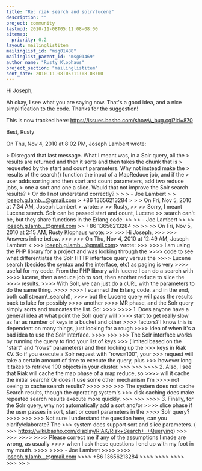 ```yaml
---
title: "Re: riak search and solr/lucene"
description: ""
project: community
lastmod: 2010-11-08T05:11:08-08:00
sitemap:
  priority: 0.2
layout: mailinglistitem
mailinglist_id: "msg01488"
mailinglist_parent_id: "msg01469"
author_name: "Rusty Klophaus"
project_section: "mailinglistitem"
sent_date: 2010-11-08T05:11:08-08:00
---
```



Hi Joseph,

Ah okay, I see what you are saying now. That's a good idea, and a nice
simplification to the code. Thanks for the suggestion!

This is now tracked here: https://issues.basho.com/show\\_bug.cgi?id=870

Best,
Rusty

On Thu, Nov 4, 2010 at 8:02 PM, Joseph Lambert
wrote:

&gt; Disregard that last message. What I meant was, in a Solr query, all the
&gt; results are returned and then it sorts and then takes the chunk that is
&gt; requested by the start and count parameters. Why not instead make the
&gt; results of the search() function the input of a MapReduce job, and if the
&gt; user adds sorting and then start and count parameters, add two reduce jobs,
&gt; one a sort and one a slice. Would that not improve the Solr search results?
&gt; Or do I not understand correctly?
&gt;
&gt;
&gt; - Joe Lambert
&gt;
&gt; joseph.g.lamb...@gmail.com
&gt; +86 13656213284
&gt;
&gt;
&gt; On Fri, Nov 5, 2010 at 7:34 AM, Joseph Lambert  &gt; wrote:
&gt;
&gt;&gt; Rusty,
&gt;&gt;
&gt;&gt; Sorry, I meant Lucene search. Solr can be passed start and count, Lucene
&gt;&gt; search can't be, but they share functions in the Erlang code.
&gt;&gt;
&gt;&gt; - Joe Lambert
&gt;&gt;
&gt;&gt; joseph.g.lamb...@gmail.com
&gt;&gt; +86 13656213284
&gt;&gt;
&gt;&gt;
&gt;&gt; On Fri, Nov 5, 2010 at 2:15 AM, Rusty Klophaus  wrote:
&gt;&gt;
&gt;&gt;&gt; Hi Joseph,
&gt;&gt;&gt;
&gt;&gt;&gt; Answers inline below.
&gt;&gt;&gt;
&gt;&gt;&gt; On Thu, Nov 4, 2010 at 12:49 AM, Joseph Lambert &lt;
&gt;&gt;&gt; joseph.g.lamb...@gmail.com&gt; wrote:
&gt;&gt;&gt;
&gt;&gt;&gt;&gt; I am using the PHP library for a project and was looking through the
&gt;&gt;&gt;&gt; code to see what differentiates the Solr HTTP interface query versus the
&gt;&gt;&gt;&gt; Lucene search (besides the syntax and the interface, etc) as paging is very
&gt;&gt;&gt;&gt; useful for my code. From the PHP library with lucene I can do a search with
&gt;&gt;&gt;&gt; lucene, then a reduce job to sort, then another reduce to slice the 
&gt;&gt;&gt;&gt; results.
&gt;&gt;&gt;&gt; With Solr, we can just do a cURL with the parameters to do the same thing.
&gt;&gt;&gt;&gt;
&gt;&gt;&gt;&gt; I scanned the Erlang code, and in the end, both call stream\\_search(),
&gt;&gt;&gt;&gt; but the Lucene query will pass the results back to luke for possibly 
&gt;&gt;&gt;&gt; another
&gt;&gt;&gt;&gt; MR phase, and the Solr query simply sorts and truncates the list. So:
&gt;&gt;&gt;&gt;
&gt;&gt;&gt;&gt; 1. Does anyone have a general idea at what point the Solr query will
&gt;&gt;&gt;&gt; start to get really slow as far as number of keys in a bucket and other
&gt;&gt;&gt;&gt; factors? I know this is dependent on many things, just looking for a rough
&gt;&gt;&gt;&gt; idea of when it's a bad idea to use the Solr interface.
&gt;&gt;&gt;&gt;
&gt;&gt;&gt;
&gt;&gt;&gt; The Solr interface works by running the query to find your list of keys
&gt;&gt;&gt; (limited based on the "start" and "rows" parameters) and then looking up the
&gt;&gt;&gt; keys in Riak KV. So if you execute a Solr request with "rows=100", your
&gt;&gt;&gt; request will take a certain amount of time to execute the query, plus
&gt;&gt;&gt; however long it takes to retrieve 100 objects in your cluster.
&gt;&gt;&gt;
&gt;&gt;&gt;
&gt;&gt;&gt;&gt; 2. Also, I see that Riak will cache the map phase of a map reduce, so
&gt;&gt;&gt;&gt; will it cache the initial search? Or does it use some other mechanism I'm
&gt;&gt;&gt;&gt; not seeing to cache search results?
&gt;&gt;&gt;&gt;
&gt;&gt;&gt;
&gt;&gt;&gt; The system does not cache Search results, though the operating system's
&gt;&gt;&gt; disk caching does make repeated search results execute more quickly.
&gt;&gt;&gt;
&gt;&gt;&gt;
&gt;&gt;&gt;&gt; 3. Finally, for the Solr query, why not automatically add a sort and/or
&gt;&gt;&gt;&gt; slice phase if the user passes in sort, start or count parameters in the
&gt;&gt;&gt;&gt; Solr query?
&gt;&gt;&gt;&gt;
&gt;&gt;&gt;
&gt;&gt;&gt; Not sure I understand the question here, can you clarify/elaborate? The
&gt;&gt;&gt; system does support sort and slice parameters. (
&gt;&gt;&gt; https://wiki.basho.com/display/RIAK/Riak+Search+-+Querying)
&gt;&gt;&gt;
&gt;&gt;&gt;
&gt;&gt;&gt;&gt;
&gt;&gt;&gt;&gt; Please correct me if any of the assumptions I made are wrong, as usually
&gt;&gt;&gt;&gt; when I ask these questions I end up with my foot in my mouth.
&gt;&gt;&gt;&gt;
&gt;&gt;&gt;&gt; - Joe Lambert
&gt;&gt;&gt;&gt;
&gt;&gt;&gt;&gt; joseph.g.lamb...@gmail.com
&gt;&gt;&gt;&gt; +86 13656213284
&gt;&gt;&gt;&gt;
&gt;&gt;&gt;&gt;
&gt;&gt;&gt;&gt;
&gt;&gt;&gt;
&gt;&gt;
&gt;
